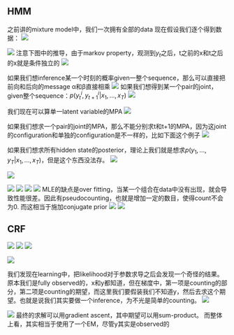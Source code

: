 ## HMM

之前讲的mixture model中，我们一次拥有全部的data
现在假设我们逐个得到数据：
![](Pasted%20image%2020210526202401.png)


![](Pasted%20image%2020210526233524.png)
注意下图中的推导，由于markov property，观测到$y_t$之后，t之前的x和t之后的x就是条件独立的
![](Pasted%20image%2020210526221809.png)







如果我们想inference某一个时刻的概率given一整个sequence，那么可以直接把前向和后向的message α和β直接相乘
![](Pasted%20image%2020210526223332.png)
如果我们想得到某一个pair的joint，given整个sequence：$p(y_t^i,y_{t+1}^i|x_1,...,x_T)$
![](Pasted%20image%2020210526223700.png)


我们现在可以算单一latent variable的MPA
![](Pasted%20image%2020210526224613.png)

如果我们想求一个pair的joint的MPA，那么不能分别求t和t+1的MPA，因为这joint的configuration和单独的configuration是不一样的，比如下面这个例子
![](Pasted%20image%2020210526224819.png)

如果我们想求所有hidden state的posterior，理论上我们就是想求$p(y_1,...,y_T|x_1,...,x_T)$，但是这个东西没法存。
![](Pasted%20image%2020210526233433.png)

![](Pasted%20image%2020210526233235.png)

![](Pasted%20image%2020210526233645.png)
![](Pasted%20image%2020210526233730.png)
![](Pasted%20image%2020210526233203.png)
![](Pasted%20image%2020210526233119.png)
MLE的缺点是over fitting，当某一个组合在data中没有出现，就会导致性能很差。因此有pseudocounting，也就是增加一定的数目，使得count不会为0.
而这相当于施加conjugate prior
![](Pasted%20image%2020210526232900.png)
![](Pasted%20image%2020210526232812.png)







## CRF

![](Pasted%20image%2020210527141206.png)
![](Pasted%20image%2020210527141153.png)
![](Pasted%20image%2020210527141226.png)

![](Pasted%20image%2020210527141135.png)




我们发现在learning中，把likelihood对于参数求导之后会发现一个奇怪的结果。原本我们是fully observed的，x和y都知道，但在梯度中，第一项是counting的部分，第二项是counting的期望，而这里我们要假装我们不知道y，然后去求这个期望。也就是说我们其实要做一个inference，为不光是简单的counting。
![](Pasted%20image%2020210527141116.png)

![](Pasted%20image%2020210527141438.png)
最终的求解可以用gradient ascent，其中期望可以用sum-product。
而整体上看，其实相当于使用了一个EM，尽管y其实是observed的




